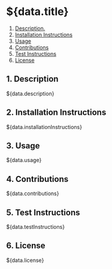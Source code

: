   # ${data.title}
  1. [ Description. ](#description)
  2. [ Installation Instructions ](#installationInstructions)
  3. [ Usage ](#usage)
  4. [ Contributions ](#contributions)
  5. [ Test Instructions ](#testInstructions)
  6. [ License ](#license)

  <a name="description"></a>
  ## 1. Description
  ${data.description}

  <a name="installationInstructions"></a>
  ## 2. Installation Instructions
  ${data.installationInstructions}

  <a name="usage"></a>
  ## 3. Usage
  ${data.usage}

  <a name="contributions"></a>
  ## 4. Contributions
  ${data.contributions}

  <a name="testInstructions"></a>
  ## 5. Test Instructions
  ${data.testInstructions}

  <a name="license"></a>
  ## 6. License
  ${data.license}
